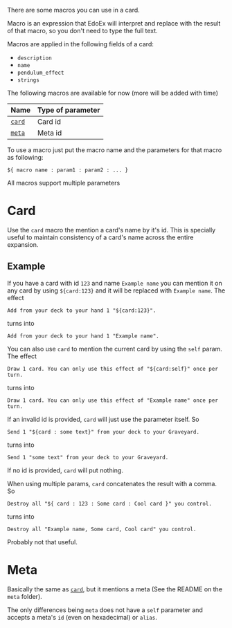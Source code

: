 There are some macros you can use in a card.

Macro is an expression that EdoEx will interpret and replace with the result of that macro, so you don't need to type the full text.

Macros are applied in the following fields of a card:

- `description`
- `name`
- `pendulum_effect`
- `strings`

The following macros are available for now (more will be added with time)

| Name            | Type of parameter |
| --------------- | ----------------- |
| [`card`](#card) | Card id           |
| [`meta`](#meta) | Meta id           |

To use a macro just put the macro name and the parameters for that macro as following:

```
${ macro name : param1 : param2 : ... }
```

All macros support multiple parameters

# Card

Use the `card` macro the mention a card's name by it's id. This is specially useful to maintain consistency of a card's name across the entire expansion.

## Example

If you have a card with id `123` and name `Example name` you can mention it on any card by using `${card:123}` and it will be replaced with `Example name`. The effect

```
Add from your deck to your hand 1 "${card:123}".
```

turns into

```
Add from your deck to your hand 1 "Example name".
```

You can also use `card` to mention the current card by using the `self` param. The effect

```
Draw 1 card. You can only use this effect of "${card:self}" once per turn.
```

turns into

```
Draw 1 card. You can only use this effect of "Example name" once per turn.
```

If an invalid id is provided, `card` will just use the parameter itself. So

```
Send 1 "${card : some text}" from your deck to your Graveyard.
```

turns into

```
Send 1 "some text" from your deck to your Graveyard.
```

If no id is provided, `card` will put nothing.

When using multiple params, `card` concatenates the result with a comma. So

```
Destroy all "${ card : 123 : Some card : Cool card }" you control.
```

turns into

```
Destroy all "Example name, Some card, Cool card" you control.
```

Probably not that useful.


# Meta

Basically the same as [`card`](#card), but it mentions a meta (See the README on the `meta` folder).

The only differences being `meta` does not have a `self` parameter and accepts a meta's `id` (even on hexadecimal) or `alias`.
